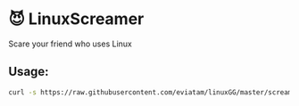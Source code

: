 # :smiling_imp: LinuxScreamer
Scare your friend who uses Linux

## Usage:
``` bash
curl -s https://raw.githubusercontent.com/eviatam/linuxGG/master/scream.sh|bash
```
